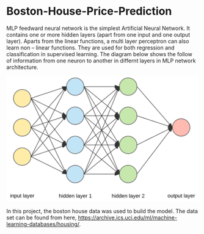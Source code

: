 # Boston-House-Price-Prediction
MLP feedward neural network is the simplest Artificial Neural Network. It  contains one or more hidden layers (apart from one input and one output layer). Aparts from the  linear functions, a multi layer perceptron can also learn non – linear functions. They are used for both regression and classification in supervised learning. The diagram below shows the follow of information from one neuron to another in differnt layers in MLP network architecture.

![](deep-learning.png)


In this project, the boston house data was used to build the model. The data set can be found from here, https://archive.ics.uci.edu/ml/machine-learning-databases/housing/. 



